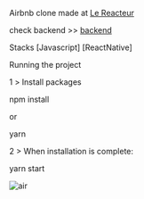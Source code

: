 Airbnb clone made at [Le Reacteur](https://www.lereacteur.io/)

check backend >> [backend](https://github.com/MirkoChiavaroli/Vinted-Backend)

Stacks [Javascript] [ReactNative]

Running the project

1️ > Install packages

npm install

or

yarn

2 > When installation is complete:

yarn start

![air](src/assets/img/Airbnb-Mobile.jpg)
